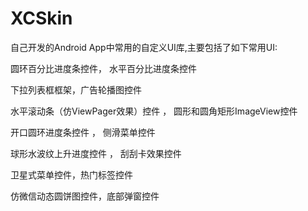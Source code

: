 # XCSkin
自己开发的Android App中常用的自定义UI库,主要包括了如下常用UI:

圆环百分比进度条控件，  水平百分比进度条控件

下拉列表框框架，广告轮播图控件

水平滚动条（仿ViewPager效果）控件 ，            圆形和圆角矩形ImageView控件

开口圆环进度条控件 ，                           侧滑菜单控件

球形水波纹上升进度控件 ，                     刮刮卡效果控件

卫星式菜单控件，热门标签控件

仿微信动态圆饼图控件，底部弹窗控件
